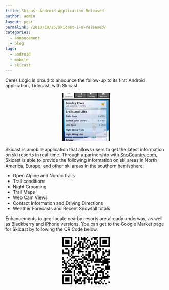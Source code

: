 ```yaml
---
title: Skicast Android Application Released
author: admin
layout: post
permalink: /2010/10/25/skicast-1-0-released/
categories:
  - annoucement
  - blog
tags:
  - android
  - mobile
  - skicast
---
```

Ceres Logic is proud to announce the follow-up to its first Android application, 
Tidecast, with Skicast. 

<center>
<img title="Skicast screenshot Sunday River" src="/assets/uploads/2010/10/screenshot-sunday-river-150x150.png" alt="Skicast screenshot Sunday River" width="150" height="150" />
</center>

Skicast is amobile application that allows users to get the latest information on 
ski resorts in real-time. Through a partnership with 
<a href="http://www.snocountry.com" target="_blank">SnoCountry.com</a>, Skicast is 
able to provide the following information on ski areas in North America, Europe, 
and other ski areas in the southern hemisphere:

*   Open Alpine and Nordic trails
*   Trail conditions
*   Night Grooming
*   Trail Maps
*   Web Cam Views
*   Contact Information and Driving Directions
*   Weather Forecasts and Recent Snowfall totals


Enhancements to geo-locate nearby resorts are already underway, as well as Blackberry 
and iPhone versions. You can get to the Google Market page for Skicast by following 
the QR Code below.

<center>
<img title="qrcode" src="/assets/uploads/2010/10/qrcode-150x150.png" alt="qrcode" width="150" height="150" />
</center>